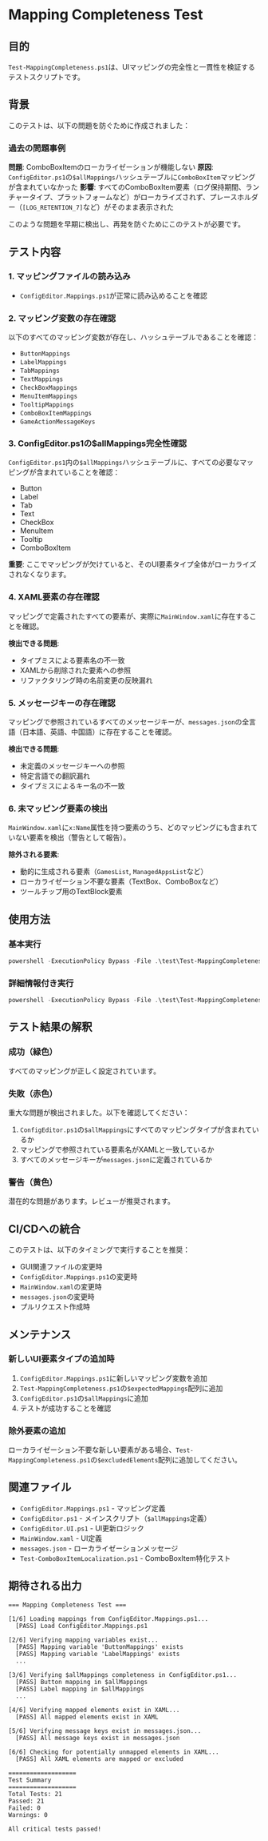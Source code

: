 # Mapping Completeness Test

## 目的

`Test-MappingCompleteness.ps1`は、UIマッピングの完全性と一貫性を検証するテストスクリプトです。

## 背景

このテストは、以下の問題を防ぐために作成されました：

### 過去の問題事例

**問題**: ComboBoxItemのローカライゼーションが機能しない
**原因**: `ConfigEditor.ps1`の`$allMappings`ハッシュテーブルに`ComboBoxItem`マッピングが含まれていなかった
**影響**: すべてのComboBoxItem要素（ログ保持期間、ランチャータイプ、プラットフォームなど）がローカライズされず、プレースホルダー（`[LOG_RETENTION_7]`など）がそのまま表示された

このような問題を早期に検出し、再発を防ぐためにこのテストが必要です。

## テスト内容

### 1. マッピングファイルの読み込み
- `ConfigEditor.Mappings.ps1`が正常に読み込めることを確認

### 2. マッピング変数の存在確認
以下のすべてのマッピング変数が存在し、ハッシュテーブルであることを確認：
- `ButtonMappings`
- `LabelMappings`
- `TabMappings`
- `TextMappings`
- `CheckBoxMappings`
- `MenuItemMappings`
- `TooltipMappings`
- `ComboBoxItemMappings`
- `GameActionMessageKeys`

### 3. ConfigEditor.ps1の$allMappings完全性確認
`ConfigEditor.ps1`内の`$allMappings`ハッシュテーブルに、すべての必要なマッピングが含まれていることを確認：
- Button
- Label
- Tab
- Text
- CheckBox
- MenuItem
- Tooltip
- ComboBoxItem

**重要**: ここでマッピングが欠けていると、そのUI要素タイプ全体がローカライズされなくなります。

### 4. XAML要素の存在確認
マッピングで定義されたすべての要素が、実際に`MainWindow.xaml`に存在することを確認。

**検出できる問題**:
- タイプミスによる要素名の不一致
- XAMLから削除された要素への参照
- リファクタリング時の名前変更の反映漏れ

### 5. メッセージキーの存在確認
マッピングで参照されているすべてのメッセージキーが、`messages.json`の全言語（日本語、英語、中国語）に存在することを確認。

**検出できる問題**:
- 未定義のメッセージキーへの参照
- 特定言語での翻訳漏れ
- タイプミスによるキー名の不一致

### 6. 未マッピング要素の検出
`MainWindow.xaml`に`x:Name`属性を持つ要素のうち、どのマッピングにも含まれていない要素を検出（警告として報告）。

**除外される要素**:
- 動的に生成される要素（`GamesList`, `ManagedAppsList`など）
- ローカライゼーション不要な要素（TextBox、ComboBoxなど）
- ツールチップ用のTextBlock要素

## 使用方法

### 基本実行
```powershell
powershell -ExecutionPolicy Bypass -File .\test\Test-MappingCompleteness.ps1
```

### 詳細情報付き実行
```powershell
powershell -ExecutionPolicy Bypass -File .\test\Test-MappingCompleteness.ps1 -ShowDetails
```

## テスト結果の解釈

### 成功（緑色）
すべてのマッピングが正しく設定されています。

### 失敗（赤色）
重大な問題が検出されました。以下を確認してください：
1. `ConfigEditor.ps1`の`$allMappings`にすべてのマッピングタイプが含まれているか
2. マッピングで参照されている要素名がXAMLと一致しているか
3. すべてのメッセージキーが`messages.json`に定義されているか

### 警告（黄色）
潜在的な問題があります。レビューが推奨されます。

## CI/CDへの統合

このテストは、以下のタイミングで実行することを推奨：
- GUI関連ファイルの変更時
- `ConfigEditor.Mappings.ps1`の変更時
- `MainWindow.xaml`の変更時
- `messages.json`の変更時
- プルリクエスト作成時

## メンテナンス

### 新しいUI要素タイプの追加時
1. `ConfigEditor.Mappings.ps1`に新しいマッピング変数を追加
2. `Test-MappingCompleteness.ps1`の`$expectedMappings`配列に追加
3. `ConfigEditor.ps1`の`$allMappings`に追加
4. テストが成功することを確認

### 除外要素の追加
ローカライゼーション不要な新しい要素がある場合、`Test-MappingCompleteness.ps1`の`$excludedElements`配列に追加してください。

## 関連ファイル

- `ConfigEditor.Mappings.ps1` - マッピング定義
- `ConfigEditor.ps1` - メインスクリプト（`$allMappings`定義）
- `ConfigEditor.UI.ps1` - UI更新ロジック
- `MainWindow.xaml` - UI定義
- `messages.json` - ローカライゼーションメッセージ
- `Test-ComboBoxItemLocalization.ps1` - ComboBoxItem特化テスト

## 期待される出力

```
=== Mapping Completeness Test ===

[1/6] Loading mappings from ConfigEditor.Mappings.ps1...
  [PASS] Load ConfigEditor.Mappings.ps1

[2/6] Verifying mapping variables exist...
  [PASS] Mapping variable 'ButtonMappings' exists
  [PASS] Mapping variable 'LabelMappings' exists
  ...

[3/6] Verifying $allMappings completeness in ConfigEditor.ps1...
  [PASS] Button mapping in $allMappings
  [PASS] Label mapping in $allMappings
  ...

[4/6] Verifying mapped elements exist in XAML...
  [PASS] All mapped elements exist in XAML

[5/6] Verifying message keys exist in messages.json...
  [PASS] All message keys exist in messages.json

[6/6] Checking for potentially unmapped elements in XAML...
  [PASS] All XAML elements are mapped or excluded

===================
Test Summary
===================
Total Tests: 21
Passed: 21
Failed: 0
Warnings: 0

All critical tests passed!
```
